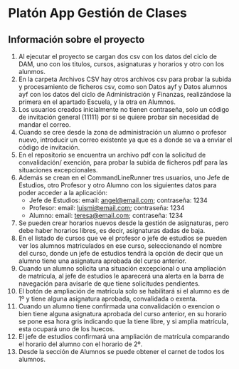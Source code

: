 # Platón App Gestión de Clases
## Información sobre el proyecto
1. Al ejecutar el proyecto se cargan dos csv con los datos del ciclo de DAM, uno con los titulos, cursos, asignaturas y horarios y otro con los alunmos.
2. En la carpeta Archivos CSV hay otros archivos csv para probar la subida y procesamiento de ficheros csv, como son Datos ayf y Datos alumnos ayf con los datos del ciclo de Administración y Finanzas, realizándose la primera en el apartado Escuela, y la otra en Alumnos.
3. Los usuarios creados inicialmente no tienen contraseña, solo un código de invitación general (11111) por si se quiere probar sin necesidad de mandar el correo.
5. Cuando se cree desde la zona de administración un alumno o profesor nuevo, introducir un correo existente ya que es a donde se va a enviar el código de invitación.
4. En el repositorio se encuentra un archivo pdf con la solicitud de convalidación/ exención, para probar la subida de ficheros pdf para las situaciones excepcionales.
5. Además se crean en el CommandLineRunner tres usuarios, uno Jefe de Estudios, otro Profesor y otro Alumno con los siguientes datos para poder acceder a la aplicación:
    - Jefe de Estudios: email: angel@email.com; contraseña: 1234
    - Profesor: email: luismi@email.com; contraseña: 1234
    - Alumno: email: teresa@email.com; contraseña: 1234
6. Se pueden crear horarios nuevos desde la gestión de asignaturas, pero debe haber horarios libres, es decir, asignaturas dadas de baja.
7. En el listado de cursos que ve el profesor o jefe de estudios se pueden ver los alumnos matriculados en ese curso, seleccionando el nombre del curso, donde un jefe de estudios tendrá la opción de decir que un alumno tiene una asignatura aprobada del curso anterior.
8. Cuando un alumno solicita una situación excepcional o una ampliación de matrícula, al jefe de estudios le aparecerá una alerta en la barra de navegación para avisarle de que tiene solicitudes pendientes.
9. El botón de ampliación de matrícula solo se habilitará si el alumno es de 1º y tiene alguna asignatura aprobada, convalidada o exenta.
10. Cuando un alumno tiene confirmada una convalidación o exencion o bien tiene alguna asignatura aprobada del curso anterior, en su horario se pone esa hora gris indicando que la tiene libre, y si amplia matrícula, esta ocupará uno de los huecos.
11. El jefe de estudios confirmará una ampliación de matrícula comparando el horario del alumno con el horario de 2º.
12. Desde la sección de Alumnos se puede obtener el carnet de todos los alumnos. 